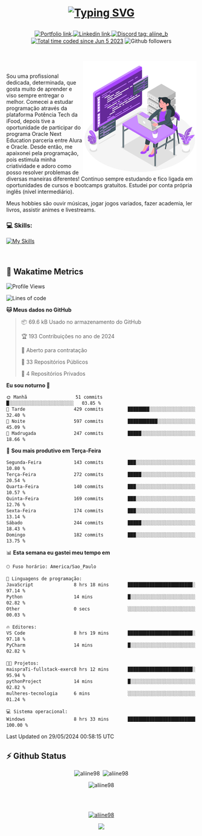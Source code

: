 # <p align = "center"><a href="https://git.io/typing-svg"><img src="https://readme-typing-svg.demolab.com?font=Nova+Mono&size=28&duration=4000&pause=1000&color=980DE6&vCenter=true&random=false&width=480&lines=%E2%9C%A8Ol%C3%A1%2C+sou+Aline+Bevilacqua;%E2%9C%A8Desenvolvedora+Web+Frontend!" alt="Typing SVG" /></a></p>

<p align = "center">
    <a href="https://aliine98.github.io" target="_blank">
        <img alt="Portfolio link" align="center" src = "https://img.shields.io/badge/portfolio-8A2BE2?style=for-the-badge">
    </a>
    <a href="https://www.linkedin.com/in/aline-bevilacqua/" target="_blank">
        <img alt="Linkedin link" align="center" src = "https://img.shields.io/badge/LinkedIn-0077B5?style=for-the-badge&logo=linkedin&logoColor=white">
    </a>
    <a href="https://discord.com/" target="_blank">
        <img alt="Discord tag: aliine_b" align="center" src="https://img.shields.io/badge/-aliine__b-5865f2?style=flat-square&logo=Discord&logoColor=FFF" height="28">
    </a>
    <a href="https://wakatime.com/@aliine"><img src="https://wakatime.com/badge/user/d705bdc6-1244-4026-9380-8de8c1599f8d.svg?style=for-the-badge" alt="Total time coded since Jun 5 2023" align="center"/></a>
    <img alt="Github followers" align="center" src="https://img.shields.io/github/followers/Aliine98?style=for-the-badge&color=bf0f47&logo=github&logoColor=white">
</p><br>

<a href="https://storyset.com/"><img src="./assets/coding-amico.svg" width="300" align="right"></a>

<div align="left">
<br>

Sou uma profissional dedicada, determinada, que gosta muito de aprender e viso sempre entregar o melhor. Comecei a estudar programação através da plataforma Potência Tech da iFood, depois tive a oportunidade de participar do programa Oracle Next Education parceria entre Alura e Oracle. Desde então, me apaixonei pela programação, pois estimula minha criatividade e adoro como posso resolver problemas de diversas maneiras diferentes! Continuo sempre estudando e fico ligada em oportunidades de cursos e bootcamps gratuitos.
Estudei por conta própria inglês (nível intermediário).

Meus hobbies são ouvir músicas, jogar jogos variados, fazer academia, ler livros, assistir animes e livestreams.

### 💻 Skills:
[![My Skills](https://skillicons.dev/icons?i=html,css,js,bootstrap,tailwind,ts,mysql,angular,react,java)](https://skillicons.dev)
</div>
<br>

## 🚀 Wakatime Metrics

<!--START_SECTION:waka-->
![Profile Views](http://img.shields.io/badge/Visualizac%C3%B5es%20do%20perfil-10-blue)

![Lines of code](https://img.shields.io/badge/Desde%20o%20Hello%20World%20eu%20escrevi-226.7%20thousand%20linhas%20de%20c%C3%B3digo-blue)

**🐱 Meus dados no GitHub** 

> 📦 69.6 kB Usado no armazenamento do GitHub 
 > 
> 🏆 193 Contribuições no ano de 2024
 > 
> 💼 Aberto para contratação
 > 
> 📜 33 Repositórios Públicos 
 > 
> 🔑 4 Repositórios Privados 
 > 
**Eu sou noturno 🦉** 

```text
🌞 Manhã                  51 commits          █░░░░░░░░░░░░░░░░░░░░░░░░   03.85 % 
🌆 Tarde                  429 commits         ████████░░░░░░░░░░░░░░░░░   32.40 % 
🌃 Noite                  597 commits         ███████████░░░░░░░░░░░░░░   45.09 % 
🌙 Madrugada              247 commits         █████░░░░░░░░░░░░░░░░░░░░   18.66 % 
```
📅 **Sou mais produtivo em Terça-Feira** 

```text
Segunda-Feira            143 commits         ███░░░░░░░░░░░░░░░░░░░░░░   10.80 % 
Terça-Feira              272 commits         █████░░░░░░░░░░░░░░░░░░░░   20.54 % 
Quarta-Feira             140 commits         ███░░░░░░░░░░░░░░░░░░░░░░   10.57 % 
Quinta-Feira             169 commits         ███░░░░░░░░░░░░░░░░░░░░░░   12.76 % 
Sexta-Feira              174 commits         ███░░░░░░░░░░░░░░░░░░░░░░   13.14 % 
Sábado                   244 commits         █████░░░░░░░░░░░░░░░░░░░░   18.43 % 
Domingo                  182 commits         ███░░░░░░░░░░░░░░░░░░░░░░   13.75 % 
```


📊 **Esta semana eu gastei meu tempo em** 

```text
🕑︎ Fuso horário: America/Sao_Paulo

💬 Linguagens de programação: 
JavaScript               8 hrs 18 mins       ████████████████████████░   97.14 % 
Python                   14 mins             █░░░░░░░░░░░░░░░░░░░░░░░░   02.82 % 
Other                    0 secs              ░░░░░░░░░░░░░░░░░░░░░░░░░   00.03 % 

🔥 Editores: 
VS Code                  8 hrs 19 mins       ████████████████████████░   97.18 % 
PyCharm                  14 mins             █░░░░░░░░░░░░░░░░░░░░░░░░   02.82 % 

🐱‍💻 Projetos: 
maispraTi-fullstack-exerc8 hrs 12 mins       ████████████████████████░   95.94 % 
pythonProject            14 mins             █░░░░░░░░░░░░░░░░░░░░░░░░   02.82 % 
mulheres-tecnologia      6 mins              ░░░░░░░░░░░░░░░░░░░░░░░░░   01.24 % 

💻 Sistema operacional: 
Windows                  8 hrs 33 mins       █████████████████████████   100.00 % 
```


 Last Updated on 29/05/2024 00:58:15 UTC
<!--END_SECTION:waka-->
 
## ⚡ Github Status

<p align="center"><img src="https://my-github-readme-stats-aliine98.vercel.app/api?username=aliine98&show_icons=true&locale=en&theme=radical" alt="aliine98" />&nbsp;&nbsp;<img src="https://my-github-readme-stats-aliine98.vercel.app/api/top-langs?username=aliine98&show_icons=true&locale=en&layout=compact&theme=radical&exclude_repo=my-github-readme-stats,my-github-readme-streak-stats,github-readme-streak-stats,ajax-com-js-puro" alt="aliine98" /></p>

<p align="center"><img src="https://streak-stats.demolab.com?user=aliine98&theme=radical" alt="aliine98" /></p>

<br><br>
<p align="center"> <a href="https://github.com/ryo-ma/github-profile-trophy" target="_blank"><img src="https://github-profile-trophy.vercel.app/?username=aliine98&theme=radical&column=4" alt="aliine98" /></a> </p>

<p align="center"><img src="https://media4.giphy.com/media/C1bBFL2dMQxA4/giphy.gif?cid=ecf05e47z7xqxd7gboyuplq95r7v869x9bi8msk1upllpme2&ep=v1_gifs_search&rid=giphy.gif&ct=g" width="700"></p>

